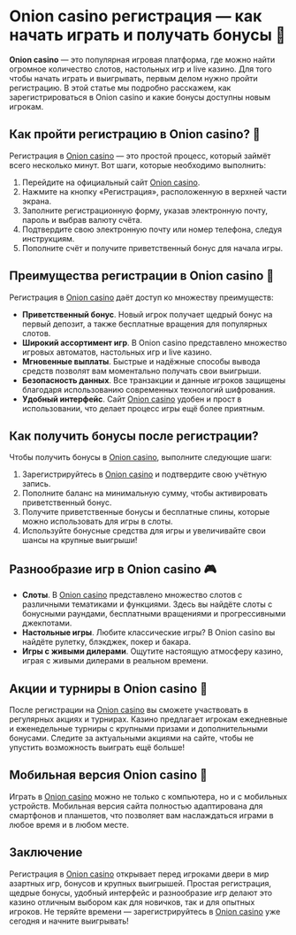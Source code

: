 # Onion casino регистрация — как начать играть и получать бонусы 🎰

**Onion casino** — это популярная игровая платформа, где можно найти огромное количество слотов, настольных игр и live казино. Для того чтобы начать играть и выигрывать, первым делом нужно пройти регистрацию. В этой статье мы подробно расскажем, как зарегистрироваться в Onion casino и какие бонусы доступны новым игрокам.

## Как пройти регистрацию в Onion casino? 🎯

Регистрация в [Onion casino](https://brandplay.link/zBGRVpQ9) — это простой процесс, который займёт всего несколько минут. Вот шаги, которые необходимо выполнить:

1. Перейдите на официальный сайт [Onion casino](https://brandplay.link/zBGRVpQ9).
2. Нажмите на кнопку «Регистрация», расположенную в верхней части экрана.
3. Заполните регистрационную форму, указав электронную почту, пароль и выбрав валюту счёта.
4. Подтвердите свою электронную почту или номер телефона, следуя инструкциям.
5. Пополните счёт и получите приветственный бонус для начала игры.

## Преимущества регистрации в Onion casino 🎁

Регистрация в [Onion casino](https://brandplay.link/zBGRVpQ9) даёт доступ ко множеству преимуществ:

- **Приветственный бонус**. Новый игрок получает щедрый бонус на первый депозит, а также бесплатные вращения для популярных слотов.
- **Широкий ассортимент игр**. В Onion casino представлено множество игровых автоматов, настольных игр и live казино.
- **Мгновенные выплаты**. Быстрые и надёжные способы вывода средств позволят вам моментально получать свои выигрыши.
- **Безопасность данных**. Все транзакции и данные игроков защищены благодаря использованию современных технологий шифрования.
- **Удобный интерфейс**. Сайт [Onion casino](https://brandplay.link/zBGRVpQ9) удобен и прост в использовании, что делает процесс игры ещё более приятным.

## Как получить бонусы после регистрации?

Чтобы получить бонусы в [Onion casino](https://brandplay.link/zBGRVpQ9), выполните следующие шаги:

1. Зарегистрируйтесь в [Onion casino](https://brandplay.link/zBGRVpQ9) и подтвердите свою учётную запись.
2. Пополните баланс на минимальную сумму, чтобы активировать приветственный бонус.
3. Получите приветственные бонусы и бесплатные спины, которые можно использовать для игры в слоты.
4. Используйте бонусные средства для игры и увеличивайте свои шансы на крупные выигрыши!

## Разнообразие игр в Onion casino 🎮

- **Слоты**. В [Onion casino](https://brandplay.link/zBGRVpQ9) представлено множество слотов с различными тематиками и функциями. Здесь вы найдёте слоты с бонусными раундами, бесплатными вращениями и прогрессивными джекпотами.
- **Настольные игры**. Любите классические игры? В Onion casino вы найдёте рулетку, блэкджек, покер и бакара.
- **Игры с живыми дилерами**. Ощутите настоящую атмосферу казино, играя с живыми дилерами в реальном времени.

## Акции и турниры в Onion casino 🎉

После регистрации на [Onion casino](https://brandplay.link/zBGRVpQ9) вы сможете участвовать в регулярных акциях и турнирах. Казино предлагает игрокам ежедневные и еженедельные турниры с крупными призами и дополнительными бонусами. Следите за актуальными акциями на сайте, чтобы не упустить возможность выиграть ещё больше!

## Мобильная версия Onion casino 📱

Играть в [Onion casino](https://brandplay.link/zBGRVpQ9) можно не только с компьютера, но и с мобильных устройств. Мобильная версия сайта полностью адаптирована для смартфонов и планшетов, что позволяет вам наслаждаться играми в любое время и в любом месте.

## Заключение

Регистрация в [Onion casino](https://brandplay.link/zBGRVpQ9) открывает перед игроками двери в мир азартных игр, бонусов и крупных выигрышей. Простая регистрация, щедрые бонусы, удобный интерфейс и разнообразие игр делают это казино отличным выбором как для новичков, так и для опытных игроков. Не теряйте времени — зарегистрируйтесь в [Onion casino](https://brandplay.link/zBGRVpQ9) уже сегодня и начните выигрывать!
